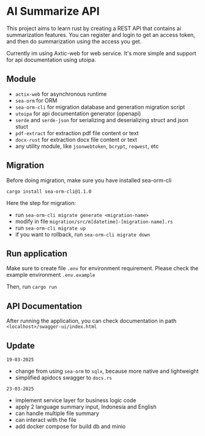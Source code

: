 # AI Summarize API

This project aims to learn rust by creating a REST API that contains ai summarization features. You can register and login to get an access token, and then do summarization using the access you get.

Currently im using Axtic-web for web service. It's more simple and support for api documentation using utoipa.

## Module
- `actix-web` for asynchronous runtime 
- `sea-orm` for ORM 
- `sea-orm-cli` for migration database and generation migration script
- `utoipa` for api documentation generator (openapi)
- `serde` and `serde-json` for serializing and deserializing struct and json stuct
- `pdf-extract` for extraction pdf file content or text
- `docx-rust` for extraction docx file content or text 
- any utility module, like `jsonwebtoken`, `bcrypt`, `reqwest`, etc

## Migration

Before doing migration, make sure you have installed sea-orm-cli

```
cargo install sea-orm-cli@1.1.0
```

Here the step for migration:
- run `sea-orm-cli migrate generate <migration-name>`
- modify in file `migration/src/m[datetime]-[migration-name].rs`
- run `sea-orm-cli migrate up`
- if you want to rollback, run `sea-orm-cli migrate down`

## Run application

Make sure to create file `.env` for environment requirement. Please check the example environment `.env.example`

Then, run `cargo run`

## API Documentation

After running the application, you can check documentation in path `<localhost>/swagger-ui/index.html`

## Update

`19-03-2025`
  - change from using `sea-orm` to `sqlx`, because more native and lightweight
  - simplified apidocs swagger to `docs.rs`

`23-03-2025`
  - implement service layer for business logic code
  - apply 2 language summary input, Indonesia and English
  - can handle multiple file summary
  - can interact with the file
  - add docker compose for build db and minio